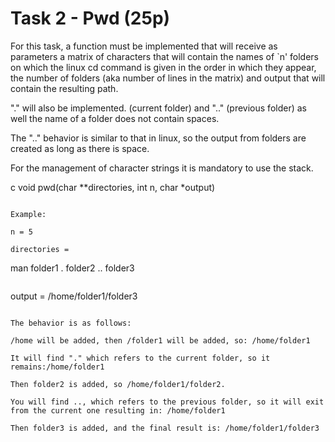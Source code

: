 # Task 2 - Pwd (25p)

For this task, a function must be implemented that will receive as parameters a matrix of characters that will contain the names of `n' folders on which the linux cd command is given in the order in which they appear, the number of folders
(aka number of lines in the matrix) and output that will contain the resulting path.

"." will also be implemented. (current folder) and ".." (previous folder) as well
the name of a folder does not contain spaces.

The ".." behavior is similar to that in linux, so the output from
folders are created as long as there is space.

For the management of character strings it is mandatory to use the stack.

c
void pwd(char **directories, int n, char *output)
```

Example:

n = 5

directories =

```
man
folder1
.
folder2
..
folder3
```

```
output = /home/folder1/folder3
```

The behavior is as follows:

/home will be added, then /folder1 will be added, so: /home/folder1

It will find "." which refers to the current folder, so it remains:/home/folder1

Then folder2 is added, so /home/folder1/folder2.

You will find .., which refers to the previous folder, so it will exit from the current one resulting in: /home/folder1

Then folder3 is added, and the final result is: /home/folder1/folder3